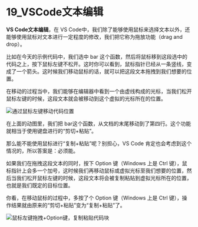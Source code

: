# 19_VSCode文本编辑

**VS Code文本编辑**，在 VS Code中，我们除了能够使用鼠标来选择文本以外，还能够使用鼠标对文本进行一定程度的修改，我们把它称为拖放功能（drag and drop）。

比如在今天的示例代码中，我们选中 bar 这个函数，然后将鼠标移到这段选中的代码之上，按下鼠标左键不松开。这时你可以看到，鼠标指针已经从一条竖线，变成了一个箭头。这时候我们移动鼠标的话，就可以把这段文本拖拽到我们想要的位置。

在移动的过程当中，我们能够在编辑器中看到一个由虚线构成的光标，当我们松开鼠标左键的时候，这段文本就会被移动到这个虚拟的光标所在的位置。

![通过鼠标左键移动代码位置](https://img.geek-docs.com/vscode/mouse-operation/left-mouse-move-code.gif)

在上面的动图里，我们把 bar这个函数，从文档的末尾移动到了第四行。这个功能就相当于使用键盘进行的“剪切+粘贴”。

那么能不能使用鼠标进行“复制+粘贴”呢？别担心，VS Code 肯定也会考虑到这个情况的，所以答案是：必须能。

如果我们在拖拽这段文本的同时，按下 Option 键（Windows 上是 Ctrl 键），鼠标指针上会多一个加号，这时候我们再移动鼠标或虚拟光标至我们想要的位置，然后当我们松开鼠标左键的时候，这段文本将会被复制粘贴到虚拟光标所在的位置，也就是我们既定的目标位置。

你看，在移动鼠标的过程中，多按了个 Option 键（Windows 上是 Ctrl 键），操作结果就由原来的“剪切+粘贴”变为“复制+粘贴”了。

![鼠标左键拖拽+Option键，复制粘贴代码块](https://img.geek-docs.com/vscode/mouse-operation/copy-paste-code.gif)